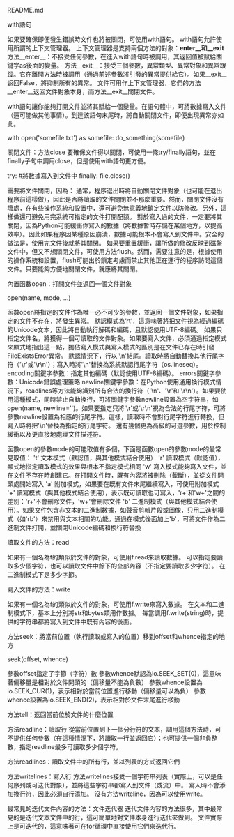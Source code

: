 README.md

with語句

如果要確保即便發生錯誤時文件也將被關閉，可使用with語句。
with語句允許使用所謂的上下文管理器。
上下文管理器是支持兩個方法的對象：__enter__和__exit__
方法__enter__：不接受任何參數，在進入with語句時被調用，其返回值被賦給關鍵字as後面的變量。
方法__exit__：接受三個參數，異常類型、異常對象和異常跟蹤。它在離開方法時被調用（通過前述參數將引發的異常提供給它）。如果__exit__返回False，將抑制所有的異常。
文件可用作上下文管理器，它們的方法__enter__返回文件對象本身，而方法__exit__關閉文件。

with語句讓你能夠打開文件並將其賦給一個變量。在語句體中，可將數據寫入文件（還可能做其他事情）。到達該語句末尾時，將自動關閉文件，即便出現異常亦如此。

with open('somefile.txt') as somefile:
    do_something(somefile)


關閉文件：方法close
要確保文件得以關閉，可使用一條try/finally語句，並在finally子句中調用close，但是使用with語句更方便。

try:
    #將數據寫入到文件中
finally:
    file.close()

需要將文件關閉，因為：
通常，程序退出時將自動關閉文件對象（也可能在退出程序前這樣做），因此是否將讀取的文件關閉並不那麼重要。然而，關閉文件沒有壞處，在有些操作系統和設置中，還可避免無意義地鎖定文件以防修改。另外，這樣做還可避免用完系統可指定的文件打開配額。
對於寫入過的文件，一定要將其關閉，因為Python可能緩衝你寫入的數據（將數據暫時存儲在某個地方，以提高效率）。因此如果程序因某種原因崩潰，數據可能根本不會寫入到文件中。安全的做法是，使用完文件後就將其關閉。
如果要重置緩衝，讓所做的修改反映到磁盤文件中，但又不想關閉文件，可使用方法flush。然而，需要注意的是，根據使用的操作系統和設置，flush可能出於鎖定考慮而禁止其他正在運行的程序訪問這個文件。只要能夠方便地關閉文件，就應將其關閉。


內置函數open：打開文件並返回一個文件對象

open(name, mode, …)

函數open將指定的文件作為唯一必不可少的參數，並返回一個文件對象，如果指定的文件不存在，將發生異常。
默認模式為‘rt’，這意味著將把文件視為經過編碼的Unicode文本，因此將自動執行解碼和編碼，且默認使用UTF-8編碼。
如果只指定文件名，將獲得一個可讀取的文件對象。如果要寫入文件，必須通過指定模式來顯式地指出這一點，獨佔寫入模式與寫入模式的區別是在文件已存在時引發FileExistsError異常。
默認情況下，行以'\n'結尾。讀取時將自動替換其他行尾字符（'\r'或'\r\n'）；寫入時將'\n'替換為系統默認行尾字符（os.lineseq）。
encoding關鍵字參數：指定其他編碼（默認使用UTF-8編碼）。
errors關鍵字參數：Unicode錯誤處理策略
newline關鍵字參數：在Python使用通用換行模式情況下，readlines等方法能夠識別所有合法的換行符（'\n'、'\r'和'\r\n'）。如果要使用這種模式，同時禁止自動換行，可將關鍵字參數newline設置為空字符串，如open(name, newline='')。如果要指定只將'\r'或'\r\n'視為合法的行尾字符，可將參數newline設置為相應的行尾字符。這樣，讀取時不會對行尾字符進行轉換，但寫入時將把'\n'替換為指定的行尾字符。
還有幾個更為高級的可選參數，用於控制緩衝以及更直接地處理文件描述符。

函數open的參數mode的可能取值有多個，下面是函數open的參數mode的最常見取值：
't'     文本模式（默認值，與其他模式結合使用）
'r'     讀取模式（默認值），顯式地指定讀取模式的效果與根本不指定模式相同
'w'     寫入模式能夠寫入文件，並在文件不存在時創建它。在打開文件時，既有內容將被刪除（截斷），並從文件開頭處開始寫入
'a'     附加模式，如果要在既有文件末尾繼續寫入，可使用附加模式
'+'     讀寫模式（與其他模式結合使用），表示既可讀取也可寫入，'r+'和'w+'之間的差別：'r+'不會刪除文件，'w+'會刪除文件
'b'     二進制模式（與其他模式結合使用）。如果文件包含非文本的二進制數據，如聲音剪輯片段或圖像，只用二進制模式（如'rb'）來禁用與文本相關的功能。通過在模式後面加上'b'，可將文件作為二進制文件打開，並關閉Unicode編碼和換行符替換


讀取文件的方法：read

如果有一個名為f的類似於文件的對象，可使用f.read來讀取數據。
可以指定要讀取多少個字符，也可以讀取文件中餘下的全部內容（不指定要讀取多少字符）。
在二進制模式下是多少字節。


寫入文件的方法：write

如果有一個名為f的類似於文件的對象，可使用f.write來寫入數據。
在文本和二進制模式下，基本上分別將str和bytes類用作數據。
每當調用f.write(string)時，提供的字符串都將寫入到文件中既有內容的後面。


方法seek：將當前位置（執行讀取或寫入的位置）移到offset和whence指定的地方

seek(offset, whence)

參數offset指定了字節（字符）數
參數whence默認為io.SEEK_SET(0)，這意味著偏移量是相對於文件開頭的（偏移量不能為負數）
參數whence設置為io.SEEK_CUR(1)，表示相對於當前位置進行移動（偏移量可以為負）
參數whence設置為io.SEEK_END(2)，表示相對於文件末尾進行移動


方法tell：返回當前位於文件的什麼位置


方法readline：讀取行
從當前位置到下一個分行符的文本，調用這個方法時，可不提供任何參數（在這種情況下，將讀取一行並返回它）；也可提供一個非負整數，指定readline最多可讀取多少個字符。


方法readlines：讀取文件中的所有行，並以列表的方式返回它們


方法writelines：寫入行
方法writelines接受一個字符串列表（實際上，可以是任何序列或可迭代對象），並將這些字符串都寫入到文件（或流）中。
寫入時不會添加換行符，因此必須自行添加。
沒有方法writeline，因為可以使用write。


最常見的迭代文件內容的方法：文件迭代器
迭代文件內容的方法很多，其中最常見的是迭代文本文件中的行，這可簡單地對文件本身進行迭代來做到。
文件實際上是可迭代的，這意味著可在for循環中直接使用它們來迭代行。